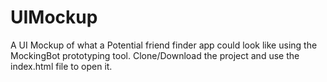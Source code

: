 # UIMockup
A UI Mockup of what a Potential friend finder app could look like using the MockingBot prototyping tool. Clone/Download the project and use the index.html file to open it.

